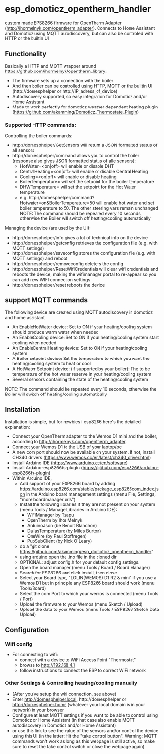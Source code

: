 # esp_domoticz_opentherm_handler
custom made EPS8266 firmware for OpenTherm Adapter (http://ihormelnyk.com/opentherm_adapter). Connects to Home Assistant and Domoticz using MQTT autodiscovery, but can also be controled with HTTP or the builtin UI

## Functionality
Basically a HTTP and MQTT wrapper around https://github.com/ihormelnyk/opentherm_library:
- The firmware sets up a connection with the boiler
- And then boiler can be controlled using HTTP, MQTT or the builtin UI (http://domesphelper or http://IP_adress_of_device)
- Autodiscovery supported, so easy integration for Domoticz and/or Home Assistant
- Made to work perfectly for domoticz weather dependent heating plugin (https://github.com/akamming/Domoticz_Thermostate_Plugin)

### Supported HTTP commands:
Controlling the boiler commands:
- http://domesphelper/GetSensors will return a JSON formatted status of all sensors
- http://domesphelper/command allows you to control the boiler (response also gives JSON formatted status of alle sensors):
    - HotWater=<on|off>  will enable or disable DHT
    - CentralHeating=<on|off> will enable or disable Central Heating
    - Cooling=<on|off> will enable or disable heating
    - BoilerTemperature=<desired temperature> will set the setpoint for the boiler temperature
    - DHWTemperature=<desired temperature> will set the setpoint for the Hot Water temperature
    - e.g. http://domesphelper/command?Hotwater=on&BoilerTemperature=50 will enable hot water and set boiler temperature to 50. The other steering vars remain unchanged
NOTE: The command should be repeated every 10 seconds, otherwise the Boiler will switch off heating/cooling automatically

Managing the device (are used by the UI):
- http://domesphelper/info gives a lot of technical info on the device
- http://domesphelper/getconfig retrieves the configuration file (e.g. with MQTT settings)
- http://domesphelper/saveconfig stores the configuration file (e.g. with MQTT settings) and reboot
- http://domesphelper/removeconfig deleters the config
- http://domesphelper/ResetWifiCredentials will clear wifi credentials and reboots the device, making the wifimanager portal to re-appear so you can add new WIFI connection settings
- http://domesphelper/reset reboots the device

## support MQTT commands
The following device are created using MQTT autodiscovery in domoticz and home assistant
- An EnableHotWater device: Set to ON if your heating/cooling system should produce warm water when needed
- An EnableCooling device: Set to ON if your heating/cooling system start cooling when needed
- An EnableCentralHeating device: Set to ON if your heating/cooling system 
- A Boiler setpoint device: Set the temperature to which you want the heating/cooling system to heat or cool
- A HotWater Setpoint device: (if supported by your boiler): The to be temperature of the hot water reserve in your heating/cooling system
- Several sensors containing the state of the heating/cooling system

NOTE: The command should be repeated every 10 seconds, otherwise the Boiler will switch off heating/cooling automatically

## Installation
Installation is simple, but for newbies i esp8266 here's the detailed explanation:
- Connect your OpenTherm adapter to the Wemos D1 mini and the boiler, according to http://ihormelnyk.com/opentherm_adapter. 
- Connect your Wemos D1 to the USB of your laptop/pc
- A new com port should now be available on your system. If not, install CH340 drivers (https://www.wemos.cc/en/latest/ch340_driver.html) 
- Install Arduino IDE (https://www.arduino.cc/en/software)
- Install Arduino-esp8266fs-plugin (https://github.com/esp8266/arduino-esp8266fs-plugin)
- Within Arduino IDE, 
    - Add support of your ESP8266 board by adding https://arduino.esp8266.com/stable/package_esp8266com_index.json  in the Arduino board management settings (menu File, Settings, "more boardmanager urls")
    - Install the following libraries if they are not present on your system (menu Tools / Manage Libraries in Arduino IDE): 
        - WiFiManager by Tzapu
        - OpenTherm by Ihor Melnyk
        - ArduinoJson (be Benoit Blanchon)
        - DallasTemperature (by Miles Burton)
        - OneWire (by Paul Stoffregen)
        - PubSubClient (by Nick O'Leary)
    - do a "git clone https://github.com/akamming/esp_domoticz_opentherm_handler"
    - using arduino open the .ino file in the cloned dir
    - OPTIONAL: adjust config.h for your default config settings. 
    - Open the board manager (menu Tools / Board / Board Manager)
    - Search for ESP8266 and click install, then close
    - Select your Board type, "LOLIN(WEMOS) D1 R2 & mini" if you use a Wemos D1 but in principle any ESP8266 board should work (menu Tools/Board)
    - Select the com Port to which your wemos is connected (menu Tools / Port)
    - Upload the firmware to your Wemos (menu Sketch / Upload)
    - Upload the data to your Wemos (menu Tools / ESP8266 Sketch Data Upload)

 ## Configuration
 ### Wifi config 
 - For connecting to wifi:
      - connect with a device to WiFi Access Point "Thermostat"
      - browse to http://192.168.4.1
      - follow instructions to connect the ESP to correct WiFi network

 ### Other Settings & Controlling heating/cooling manually
- (After you've setup the wifi connection, see above) 
- Enter http://domesphelper.local, http://domesphelper or http://domesphelper.home  (whatever your local domain is in your network) in your browser  
- Configure at least MQTT settings if you want to be able to control using Domoticz or Home Assistant (in that case also enable MQTT autodiscovery in Domoticz and/or Home Assistant)
- or use this link to see the value of the sensors and/or control the device using this UI (in the latter: Hit the "take control button". Warning: MQTT commands won't work as long as this webpage is still active, so make sure to reset the take control switch or close the webpage again)  
  
